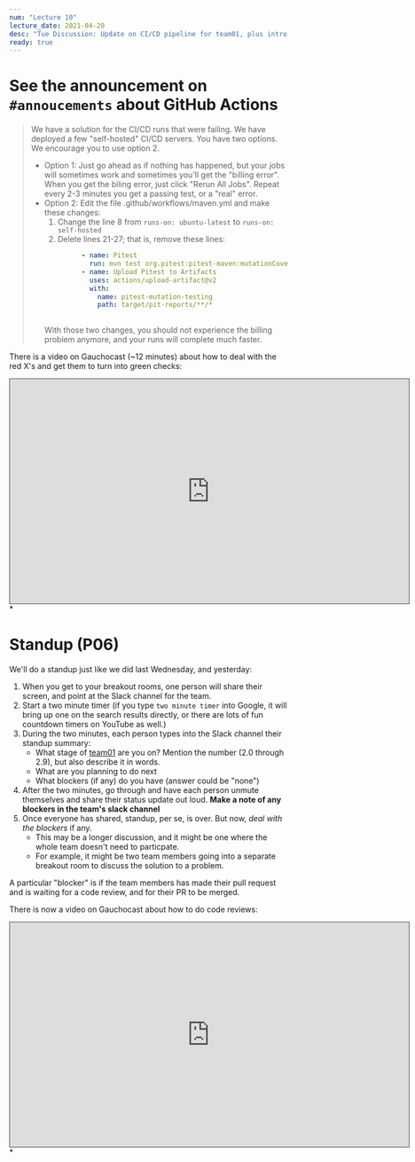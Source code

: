 ```yaml
---
num: "Lecture 10"
lecture_date: 2021-04-20
desc: "Tue Discussion: Update on CI/CD pipeline for team01, plus intro to JS"
ready: true
---
```


# See the announcement on `#annoucements` about GitHub Actions

> We have a solution for the CI/CD runs that were failing.  We have deployed a few "self-hosted" CI/CD servers.     You have two options.   We encourage you to use option 2.
> * Option 1: Just go ahead as if nothing has happened, but your jobs will sometimes work and sometimes you'll get the "billing error".   When you get the biling error, just click "Rerun All Jobs".   Repeat every 2-3 minutes you get a passing test, or a "real" error.
> * Option 2: Edit the file .github/workflows/maven.yml and make these changes:
>   1. Change the line 8 from `runs-on: ubuntu-latest` to `runs-on: self-hosted`
>   2. Delete lines 21-27; that is, remove these lines:
>      ```yml
>            - name: Pitest
>              run: mvn test org.pitest:pitest-maven:mutationCoverage
>            - name: Upload Pitest to Artifacts
>              uses: actions/upload-artifact@v2
>              with:
>                name: pitest-mutation-testing
>                path: target/pit-reports/**/*     
>  
>      ```
>   With those two changes, you should not experience the billing problem anymore, and your runs will complete much faster.

There is a video on Gauchocast (~12 minutes) about how to deal with the red X's and get them 
to turn into green checks:

<iframe src="https://gauchocast.hosted.panopto.com/Panopto/Pages/Embed.aspx?id=609d5ff5-46b7-47ad-96c0-ad1001067e49&autoplay=false&offerviewer=true&showtitle=true&showbrand=false&start=0&interactivity=all" height="405" width="720" style="border: 1px solid #464646;" allowfullscreen allow="autoplay"></iframe>
* <https://gauchocast.hosted.panopto.com/Panopto/Pages/Viewer.aspx?id=609d5ff5-46b7-47ad-96c0-ad1001067e49>

# Standup (P06)

We'll do a standup just like we did last Wednesday, and yesterday:

1. When you get to your breakout rooms, one person will share their screen, and point at the Slack channel for the team.
2. Start a two minute timer (if you type `two minute timer` into Google, it will bring up one on the search results directly, or  there are lots of fun countdown timers on YouTube as well.)
3. During the two minutes, each person types into the Slack channel their standup summary:
   - What stage of [team01](https://ucsb-cs156.github.io/s21/lab/team01/) are you on? Mention the number (2.0 through 2.9), but
     also describe it in words.
   - What are you planning to do next
   - What blockers (if any) do you have (answer could be "none")
4. After the two minutes, go through and have each person unmute themselves 
   and share their status update out loud.  **Make a note of any blockers in the team's slack channel**
5. Once everyone has shared, standup, per se, is over.  But now, *deal with the blockers* if any.  
   - This may be a longer discussion, and it might be one where the whole team doesn't need to particpate.
   - For example, it might be two team members going into a separate breakout room to discuss the solution to a problem.

A particular "blocker" is if the team members has made their pull request 
and is waiting for a code review, and for their PR to be merged.  

There is now a video on Gauchocast about how to do code reviews:

<iframe src="https://gauchocast.hosted.panopto.com/Panopto/Pages/Embed.aspx?id=30125bc2-25c7-48ee-9b3c-ad10010bdf47&autoplay=false&offerviewer=true&showtitle=true&showbrand=false&start=0&interactivity=all" height="405" width="720" style="border: 1px solid #464646;" allowfullscreen allow="autoplay"></iframe>
* <https://gauchocast.hosted.panopto.com/Panopto/Pages/Viewer.aspx?id=30125bc2-25c7-48ee-9b3c-ad10010bdf47>
 
